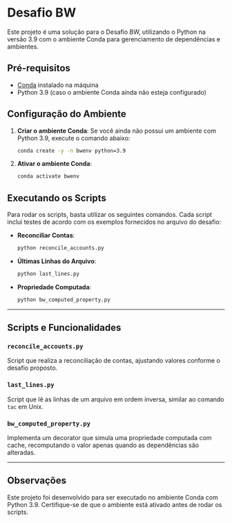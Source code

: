 
# Desafio BW

Este projeto é uma solução para o Desafio BW, utilizando o Python na versão 3.9 com o ambiente Conda para gerenciamento de dependências e ambientes.

## Pré-requisitos
- [Conda](https://docs.conda.io/projects/conda/en/latest/user-guide/install/) instalado na máquina
- Python 3.9 (caso o ambiente Conda ainda não esteja configurado)

## Configuração do Ambiente

1. **Criar o ambiente Conda**: Se você ainda não possui um ambiente com Python 3.9, execute o comando abaixo:
   ```bash
   conda create -y -n bwenv python=3.9
   ```

2. **Ativar o ambiente Conda**:
   ```bash
   conda activate bwenv
   ```

## Executando os Scripts

Para rodar os scripts, basta utilizar os seguintes comandos. Cada script inclui testes de acordo com os exemplos fornecidos no arquivo do desafio:

- **Reconciliar Contas**: 
  ```bash
  python reconcile_accounts.py
  ```

- **Últimas Linhas do Arquivo**:
  ```bash
  python last_lines.py
  ```

- **Propriedade Computada**:
  ```bash
  python bw_computed_property.py
  ```

---

## Scripts e Funcionalidades

### `reconcile_accounts.py`
Script que realiza a reconciliação de contas, ajustando valores conforme o desafio proposto.

### `last_lines.py`
Script que lê as linhas de um arquivo em ordem inversa, similar ao comando `tac` em Unix.

### `bw_computed_property.py`
Implementa um decorator que simula uma propriedade computada com cache, recomputando o valor apenas quando as dependências são alteradas.

---

## Observações
Este projeto foi desenvolvido para ser executado no ambiente Conda com Python 3.9. Certifique-se de que o ambiente está ativado antes de rodar os scripts. 
